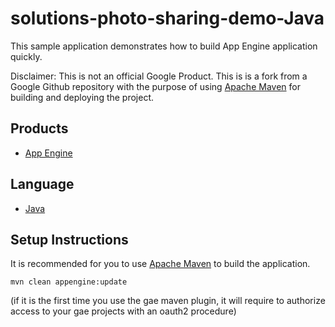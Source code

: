 solutions-photo-sharing-demo-Java
=====================================

This sample application demonstrates how to build App Engine application quickly.

Disclaimer: This is not an official Google Product. 
This is is a fork from a Google Github repository with the purpose of using [Apache Maven][3] for building and deploying the project.

## Products
- [App Engine][1]

## Language
- [Java][2]

## Setup Instructions
It is recommended for you to use [Apache Maven][3] to build the application.

	mvn clean appengine:update

(if it is the first time you use the gae maven plugin, it will require to authorize access to your gae projects with an oauth2 procedure)

[1]: https://developers.google.com/appengine
[2]: http://java.com/en/
[3]: http://maven.apache.org
